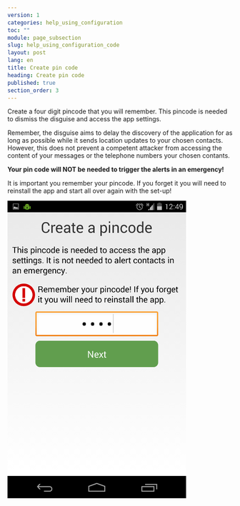 ```yaml
---
version: 1
categories: help_using_configuration
toc: ""
module: page_subsection
slug: help_using_configuration_code
layout: post
lang: en
title: Create pin code
heading: Create pin code
published: true
section_order: 3
---
```


Create a four digit pincode that you will remember. This pincode is needed to dismiss the disguise and access the app settings. 

Remember, the disguise aims to delay the discovery of the application for as long as possible while it sends location updates to your chosen contacts. However, this does not prevent a competent attacker from accessing the content of your messages or the telephone numbers your chosen contants.

**Your pin code will NOT be needed to trigger the alerts in an emergency!**

It is important you remember your pincode. If you forget it you will need to reinstall the app and start all over again with the set-up!

![Create pin code](/media/Screenshot_2014-03-06-12-49-22.png)

